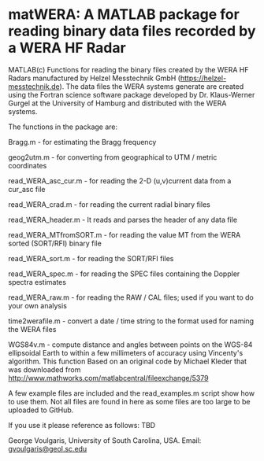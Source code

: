 # matWERA: A MATLAB package for reading binary data files recorded by a WERA HF Radar

MATLAB(c) Functions for reading the binary files created by the WERA HF Radars manufactured by Helzel Messtechnik GmbH (https://helzel-messtechnik.de). The data files the WERA systems generate are created using the Fortran science software package developed by Dr. Klaus-Werner Gurgel at the University of Hamburg and distributed with the WERA systems.

The functions in the package are:

  Bragg.m                  - for estimating the Bragg frequency

  geog2utm.m               - for converting from geographical to UTM / metric coordinates

  read_WERA_asc_cur.m      - for reading the 2-D (u,v)current data from a cur_asc file

  read_WERA_crad.m         - for reading the current radial binary files

  read_WERA_header.m       - It reads and parses the header of any data file

  read_WERA_MTfromSORT.m   - for reading the value MT from the WERA sorted (SORT/RFI) binary file

  read_WERA_sort.m         - for reading the SORT/RFI files

  read_WERA_spec.m         - for reading the SPEC files containing the Doppler spectra estimates

  read_WERA_raw.m          - for reading the RAW / CAL files; used if you want to do your own analysis

  time2werafile.m          - convert a date / time string to the format used for naming the WERA files

  WGS84v.m                 - compute distance and angles between points on the WGS-84 ellipsoidal Earth to within a few millimeters of accuracy using Vincenty's algorithm. This function Based on an original code by Michael Kleder that was downloaded from http://www.mathworks.com/matlabcentral/fileexchange/5379

A few example files are included and the read_examples.m script show how to use them. Not all files are found in here as some files are too large to be uploaded to GitHub.

If you use it please reference as follows: TBD

George Voulgaris, University of South Carolina, USA.
Email: gvoulgaris@geol.sc.edu
